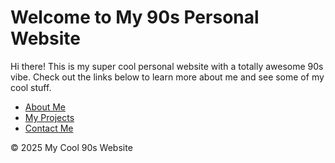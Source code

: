 <!DOCTYPE html>
<html lang="en">
<head>
    <meta charset="UTF-8">
    <meta name="viewport" content="width=device-width, initial-scale=1.0">
    <title>My Cool 90s Website</title>
    <link rel="stylesheet" href="styles.css">
</head>
<body>
    <div class="header">
        <h1>Welcome to My 90s Personal Website</h1>
    </div>
    <div class="container">
        <p>Hi there! This is my super cool personal website with a totally awesome 90s vibe. Check out the links below to learn more about me and see some of my cool stuff.</p>
        <ul>
            <li><a href="#">About Me</a></li>
            <li><a href="#">My Projects</a></li>
            <li><a href="#">Contact Me</a></li>
        </ul>
    </div>
    <div class="footer">
        <p>© 2025 My Cool 90s Website</p>
    </div>
</body>
</html>

